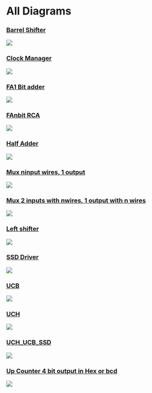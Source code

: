 # All Diagrams

### [Barrel Shifter](/design_files/barrelshifter/)
![](/imgs/design_diagrams/barrelshifter.png)

### [Clock Manager](/design_files/clock_manager/)
![](/imgs/design_diagrams/clock_counter.png)

### [FA1 Bit adder](/design_files/FA1bit/)
![](/imgs/design_diagrams/FA1.png)

### [FAnbit RCA](/design_files/FAnbit_RCA/)
![](/imgs/design_diagrams/FAnbit_RCA.png)

### [Half Adder](/design_files/HA/)
![](/imgs/design_diagrams/HA.png)

### [Mux ninput wires, 1 output](/design_files/mux_nx1/)
![](/imgs/design_diagrams/mux_nx1.png)

### [Mux 2 inputs with nwires, 1 output with n wires](/design_files/mux2x1_ninput_noutput/)
![](/imgs/design_diagrams/mux2x1_Ninput_Noutput.png)

### [Left shifter](/design_files/shlr_n/)
![](/imgs/design_diagrams/shlr_n.png)

### [SSD Driver](/design_files/ssd_driver/)
![](/imgs/design_diagrams/ssd_driver.png)

### [UCB](/design_files/ucb/)
![](/imgs/design_diagrams/ucb.png)

### [UCH](/design_files/uch/)
![](/imgs/design_diagrams/uch.png)

### [UCH_UCB_SSD](/design_files/uch_ucb_ssd/)
![](/imgs/design_diagrams/uch_ucb_ssd.png)

### [Up Counter 4 bit output in Hex or bcd](/design_files/upCounter/)
![](/imgs/design_diagrams/upCounter.png)